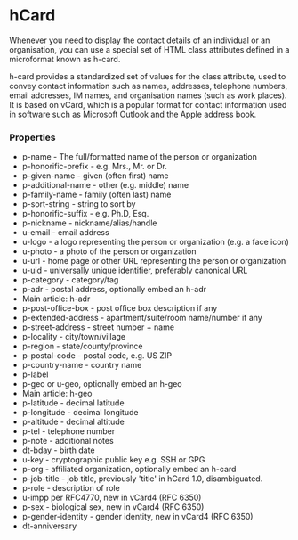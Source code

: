 # hCard

Whenever you need to display the contact details of an individual or an organisation, you can use a special set of HTML class attributes defined in a microformat known as h-card.

h-card provides a standardized set of values for the class attribute, used to convey contact information such as names, addresses, telephone numbers, email addresses, IM names, and organisation names (such as work places). It is based on vCard, which is a popular format for contact information used in software such as Microsoft Outlook and the Apple address book.

### Properties
* p-name - The full/formatted name of the person or organization
* p-honorific-prefix - e.g. Mrs., Mr. or Dr.
* p-given-name - given (often first) name
* p-additional-name - other (e.g. middle) name
* p-family-name - family (often last) name
* p-sort-string - string to sort by
* p-honorific-suffix - e.g. Ph.D, Esq.
* p-nickname - nickname/alias/handle
* u-email - email address
* u-logo - a logo representing the person or organization (e.g. a face icon)
* u-photo - a photo of the person or organization
* u-url - home page or other URL representing the person or organization
* u-uid - universally unique identifier, preferably canonical URL
* p-category - category/tag
* p-adr - postal address, optionally embed an h-adr
* Main article: h-adr
* p-post-office-box - post office box description if any
* p-extended-address - apartment/suite/room name/number if any
* p-street-address - street number + name
* p-locality - city/town/village
* p-region - state/county/province
* p-postal-code - postal code, e.g. US ZIP
* p-country-name - country name
* p-label
* p-geo or u-geo, optionally embed an h-geo
* Main article: h-geo
* p-latitude - decimal latitude
* p-longitude - decimal longitude
* p-altitude - decimal altitude
* p-tel - telephone number
* p-note - additional notes
* dt-bday - birth date
* u-key - cryptographic public key e.g. SSH or GPG
* p-org - affiliated organization, optionally embed an h-card
* p-job-title - job title, previously 'title' in hCard 1.0, disambiguated.
* p-role - description of role
* u-impp per RFC4770, new in vCard4 (RFC 6350)
* p-sex - biological sex, new in vCard4 (RFC 6350)
* p-gender-identity - gender identity, new in vCard4 (RFC 6350)
* dt-anniversary